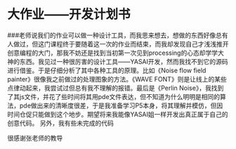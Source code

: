 # 大作业——开发计划书
###老师说我们的作业可以做一种设计工具，而我思来想去，想做的东西好像总有人做过，但这门课程终于要随着这一次的作业而结束，而我却发现自己才浅浅推开创意编程的大门，那我不妨还是找到当初第一次见到processing的心态却学学大神的东西。我见过一种很厉害的设计工具——YASAI开发，然而我找不到它的源码进行借鉴。于是仔细分析了其中各种工具的原理。比如《Noise flow field painter》很像我之前做过的处理图象的方法。《WAVE FONT》则是让线上的某些点律动起来，我尝试过但总有我不理解的报错。最后是《Perlin Noise》，我找到了其js文件，并花了些时间将其用pde文件表达，但不知道为什么明明是相同的算法，pde做出来的清晰度很差，于是我准备学习P5本身，将其理解并模仿，但因时间仓促只能做到这个地步。期望将来我能像YASAI姐一样开发出真正属于自己的创意代码。
另外，我有些未完成的代码

很感谢张老师的教导
